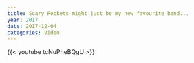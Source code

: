 ```yaml
---
title: Scary Pockets might just be my new favourite band...
year: 2017
date: 2017-12-04
categories: Video
---
```


{{< youtube tcNuPheBQgU >}}
